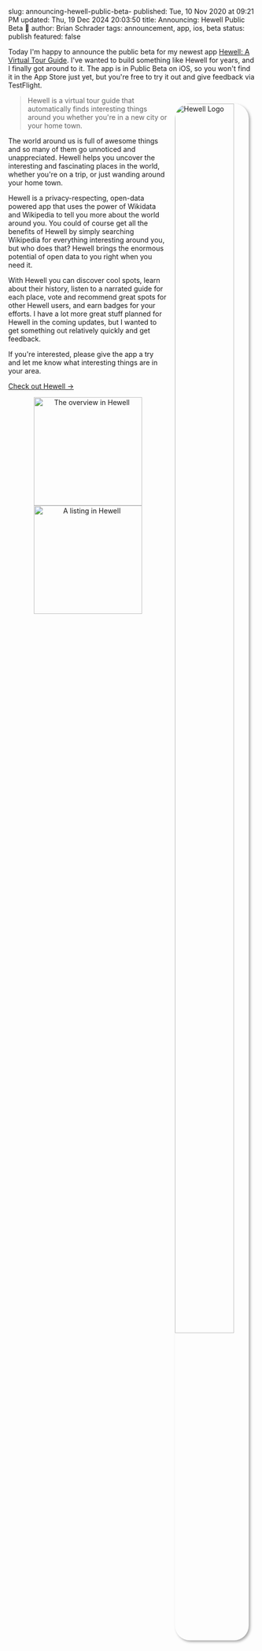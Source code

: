 slug: announcing-hewell-public-beta-
published: Tue, 10 Nov 2020 at 09:21 PM
updated: Thu, 19 Dec 2024 20:03:50 
title: Announcing: Hewell Public Beta 🎉
author: Brian Schrader
tags: announcement, app, ios, beta
status: publish
featured: false

Today I'm happy to announce the public beta for my newest app [Hewell: A Virtual Tour Guide][1]. I've wanted to build something like Hewell for years, and I finally got around to it. The app is in Public Beta on iOS, so you won't find it in the App Store just yet, but you're free to try it out and give feedback via TestFlight.

<img src="https://hewellapp.com/img/apple-touch-icon.png" alt="Hewell Logo" style="max-width:150px; width:80%; box-shadow:3px 3px 5px darkgrey; border-radius:30px; padding:0; margin:15px; float:right;">

> Hewell is a virtual tour guide that automatically finds interesting things around you whether you're in a new city or your home town.

The world around us is full of awesome things and so many of them go unnoticed and unappreciated. Hewell helps you uncover the interesting and fascinating places in the world, whether you're on a trip, or just wanding around your home town.

Hewell is a privacy-respecting, open-data powered app that uses the power of Wikidata and Wikipedia to tell you more about the world around you. You could of course get all the benefits of Hewell by simply searching Wikipedia for everything interesting around you, but who does that? Hewell brings the enormous potential of open data to you right when you need it.

With Hewell you can discover cool spots, learn about their history, listen to a narrated guide for each place, vote and recommend great spots for other Hewell users, and earn badges for your efforts. I have a lot more great stuff planned for Hewell in the coming updates, but I wanted to get something out relatively quickly and get feedback.

If you're interested, please give the app a try and let me know what interesting things are in your area.

[Check out Hewell &#8594;][1]


<div style="text-align:center;">
    <img src="https://hewellapp.com/img/beta/list.png"
        alt="The overview in Hewell"
        width="500px"
        style="width:220px; display:inline-block;"
    />
    <img src="https://hewellapp.com/img/beta/detail.png"
        alt="A listing in Hewell"
        width="500px"
        style="width:220px; display:inline-block;"
    />
</div>

[1]: https://hewellapp.com
